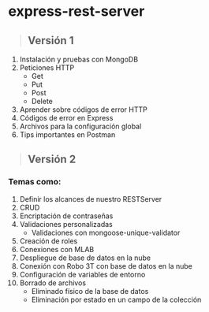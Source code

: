 # express-rest-server

>## Versión 1
1. Instalación y pruebas con MongoDB
1. Peticiones HTTP
    + Get
    + Put
    + Post
    + Delete
1. Aprender sobre códigos de error HTTP
1. Códigos de error en Express
1. Archivos para la configuración global
1. Tips importantes en Postman



>## Versión 2

### Temas como: 

1. Definir los alcances de nuestro RESTServer
1. CRUD
1. Encriptación de contraseñas
1. Validaciones personalizadas
    + Validaciones con mongoose-unique-validator
1. Creación de roles
1. Conexiones con MLAB
1. Despliegue de base de datos en la nube
1. Conexión con Robo 3T con base de datos en la nube
1. Configuración de variables de entorno
1. Borrado de archivos
    + Eliminado físico de la base de datos
    + Eliminación por estado en un campo de la colección